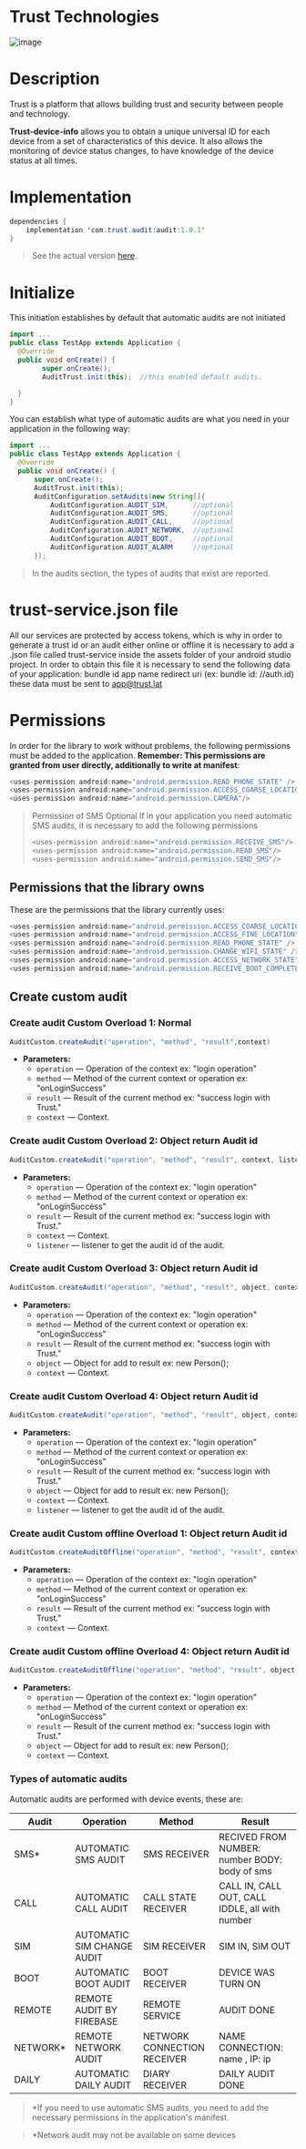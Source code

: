 
# Trust Technologies
![image](https://avatars2.githubusercontent.com/u/42399326?s=200&v=4)


# Description

Trust is a platform that allows building trust and security between people and technology.

**Trust-device-info** allows you to obtain a unique universal ID for each device from a set of characteristics of this device. It also allows the monitoring of device status changes, to have knowledge of the device status at all times.


# Implementation

```java
dependencies {
	implementation 'com.trust.audit:audit:1.0.1'
}

```
> See the actual version [here]([https://bintray.com/fcarotrust/trust/trustaudit](https://bintray.com/fcarotrust/trust/trustaudit)).

# Initialize

This initiation establishes by default that automatic audits are not initiated
```java
import ...
public class TestApp extends Application {
  @Override
  public void onCreate() {
        super.onCreate();
		AuditTrust.init(this);  //this enabled default audits.

  }
}
```
You can establish what type of automatic audits are what you need in your application in the following way:
```java
import ...
public class TestApp extends Application {
  @Override
  public void onCreate() {
      super.onCreate();
	  AuditTrust.init(this);
	  AuditConfiguration.setAudits(new String[]{
	      AuditConfiguration.AUDIT_SIM,      //optional
		  AuditConfiguration.AUDIT_SMS,      //optional
		  AuditConfiguration.AUDIT_CALL,     //optional
		  AuditConfiguration.AUDIT_NETWORK,  //optional
		  AuditConfiguration.AUDIT_BOOT,     //optional
		  AuditConfiguration.AUDIT_ALARM     //optional
	  });
```

> In the audits section, the types of audits that exist are reported.
  # trust-service.json file

All our services are protected by access tokens, which is why in order to generate a trust id or an audit either online or offline it is necessary to add a .json file called trust-service inside the assets folder of your android studio project. In order to obtain this file it is necessary to send the following data of your application: bundle id app name redirect uri (ex: bundle id: //auth.id) these data must be sent to app@trust.lat


# Permissions
In order for the library to work without problems, the following permissions must be added to the application.
 **Remember: This permissions are granted from user directly, additionally to write at manifest**:

```java
<uses-permission android:name="android.permission.READ_PHONE_STATE" />
<uses-permission android:name="android.permission.ACCESS_COARSE_LOCATION" />
<uses-permission android:name="android.permission.CAMERA"/>
```
> Permission of SMS Optional
> If in your application you need automatic SMS audits, it is necessary to add the following permissions
> ``` java
> <uses-permission android:name="android.permission.RECEIVE_SMS"/>
> <uses-permission android:name="android.permission.READ_SMS"/>
> <uses-permission android:name="android.permission.SEND_SMS"/>
> ```
 ## Permissions that the library owns

These are the permissions that the library currently uses:

```java
<uses-permission android:name="android.permission.ACCESS_COARSE_LOCATION" />
<uses-permission android:name="android.permission.ACCESS_FINE_LOCATION" />
<uses-permission android:name="android.permission.READ_PHONE_STATE" />
<uses-permission android:name="android.permission.CHANGE_WIFI_STATE" />
<uses-permission android:name="android.permission.ACCESS_NETWORK_STATE" />
<uses-permission android:name="android.permission.RECEIVE_BOOT_COMPLETED" />
```
## Create custom audit
### Create audit Custom Overload 1: Normal

```java
AuditCustom.createAudit("operation", "method", "result",context)
```

 * **Parameters:**
   * `operation` — Operation of the context ex: "login operation"
   * `method` — Method of the current context or operation ex: "onLoginSuccess"
   * `result` — Result of the current method  ex: "success login with Trust."
   * `context` — Context.

### Create audit Custom Overload 2: Object return Audit id

```java
AuditCustom.createAudit("operation", "method", "result", context, listener)
```

 * **Parameters:**
   * `operation` — Operation of the context ex: "login operation"
   * `method` — Method of the current context or operation ex: "onLoginSuccess"
   * `result` — Result of the current method  ex: "success login with Trust."
   * `context` — Context.
   * `listener` — listener to get the audit id of the audit.

### Create audit Custom Overload 3: Object return Audit id

```java
AuditCustom.createAudit("operation", "method", "result", object, context)
```

 * **Parameters:**
   * `operation` — Operation of the context ex: "login operation"
   * `method` — Method of the current context or operation ex: "onLoginSuccess"
   * `result` — Result of the current method  ex: "success login with Trust."
   * `object` — Object for add to result ex: new Person();
   * `context` — Context.




### Create audit Custom Overload 4: Object return Audit id

```java
AuditCustom.createAudit("operation", "method", "result", object, context, listener)
```

 * **Parameters:**
   * `operation` — Operation of the context ex: "login operation"
   * `method` — Method of the current context or operation ex: "onLoginSuccess"
   * `result` — Result of the current method  ex: "success login with Trust."
   * `object` — Object for add to result ex: new Person();
   * `context` — Context.
   * `listener` — listener to get the audit id of the audit.


### Create audit Custom offline Overload 1: Object return Audit id

```java
AuditCustom.createAuditOffline("operation", "method", "result", context)
```

 * **Parameters:**
   * `operation` — Operation of the context ex: "login operation"
   * `method` — Method of the current context or operation ex: "onLoginSuccess"
   * `result` — Result of the current method  ex: "success login with Trust."
   * `context` — Context.

### Create audit Custom offline Overload 4: Object return Audit id


```java
AuditCustom.createAuditOffline("operation", "method", "result", object, context)
```

 * **Parameters:**
   * `operation` — Operation of the context ex: "login operation"
   * `method` — Method of the current context or operation ex: "onLoginSuccess"
   * `result` — Result of the current method  ex: "success login with Trust."
   * `object` — Object for add to result ex: new Person();
   * `context` — Context.


  ### Types of automatic audits

Automatic audits are performed with device events, these are:

| Audit   | Operation   | Method  | Result  |
|---------|-------------|---------|---------|
| SMS*    |AUTOMATIC SMS AUDIT|SMS RECEIVER|RECIVED FROM NUMBER: number BODY: body of sms|
| CALL    |AUTOMATIC CALL AUDIT|CALL STATE RECEIVER|CALL IN, CALL OUT, CALL IDDLE, all with number|
| SIM     |AUTOMATIC SIM CHANGE AUDIT|SIM RECEIVER|SIM IN, SIM OUT|
| BOOT    |AUTOMATIC BOOT AUDIT|BOOT RECEIVER|DEVICE WAS TURN ON|
| REMOTE  |REMOTE AUDIT BY FIREBASE|REMOTE SERVICE|AUDIT DONE|
| NETWORK*|REMOTE NETWORK AUDIT|NETWORK CONNECTION RECEIVER |NAME CONNECTION: name , IP: ip|
| DAILY   |AUTOMATIC DAILY AUDIT|DIARY RECEIVER|DAILY AUDIT DONE|

>  *If you need to use automatic SMS audits, you need to add the necessary permissions in the application's manifest.

>  *Network audit may not be available on some devices
